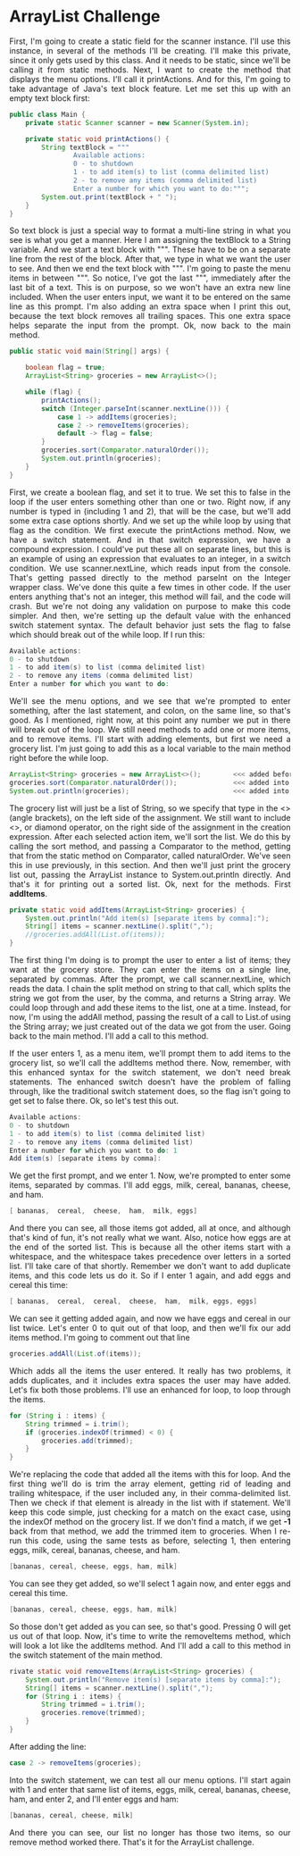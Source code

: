 # ArrayList Challenge

<div align="justify">
First, I'm going to create a static field for the scanner instance. 
I'll use this instance, in several of the methods I'll be creating. 
I'll make this private, since it only gets used by this class. 
And it needs to be static, since we'll be calling it from static methods. 
Next, I want to create the method that displays the menu options. 
I'll call it printActions. 
And for this, I'm going to take advantage of Java's text block feature. 
Let me set this up with an empty text block first:

```java  
public class Main {
    private static Scanner scanner = new Scanner(System.in);

    private static void printActions() {
        String textBlock = """
                Available actions:
                0 - to shutdown
                1 - to add item(s) to list (comma delimited list)
                2 - to remove any items (comma delimited list)
                Enter a number for which you want to do:""";
        System.out.print(textBlock + " ");
    }
}
```

So text block is just a special way to format a multi-line string in what you see is what you get a manner. 
Here I am assigning the textBlock to a String variable. 
And we start a text block with """. 
These have to be on a separate line from the rest of the block. 
After that, we type in what we want the user to see. 
And then we end the text block with """. 
I'm going to paste the menu items in between """. 
So notice, I've got the last """, immediately after the last bit of a text. 
This is on purpose, so we won't have an extra new line included. 
When the user enters input, we want it to be entered on the same line as this prompt. 
I'm also adding an extra space when I print this out, because the text block removes all trailing spaces. 
This one extra space helps separate the input from the prompt. 
Ok, now back to the main method.

```java  
public static void main(String[] args) {

    boolean flag = true;
    ArrayList<String> groceries = new ArrayList<>();

    while (flag) {
        printActions();
        switch (Integer.parseInt(scanner.nextLine())) {
            case 1 -> addItems(groceries);
            case 2 -> removeItems(groceries);
            default -> flag = false;
        }
        groceries.sort(Comparator.naturalOrder());
        System.out.println(groceries);
    }
}
```

First, we create a boolean flag, and set it to true. 
We set this to false in the loop if the user enters something other than one or two. 
Right now, if any number is typed in (including 1 and 2), that will be the case, 
but we'll add some extra case options shortly. 
And we set up the while loop by using that flag as the condition. 
We first execute the printActions method. 
Now, we have a switch statement. 
And in that switch expression, we have a compound expression.
I could've put these all on separate lines, but this is an example of using an expression 
that evaluates to an integer, in a switch condition. 
We use scanner.nextLine, which reads input from the console. 
That's getting passed directly to the method parseInt on the Integer wrapper class. 
We've done this quite a few times in other code. 
If the user enters anything that's not an integer, this method will fail, and the code will crash. 
But we're not doing any validation on purpose to make this code simpler. 
And then, we're setting up the default value with the enhanced switch statement syntax. 
The default behavior just sets the flag to false which should break out of the while loop. 
If I run this:

```java  
Available actions:
0 - to shutdown
1 - to add item(s) to list (comma delimited list)
2 - to remove any items (comma delimited list)
Enter a number for which you want to do:
```

We'll see the menu options, and we see that we're prompted to enter something, 
after the last statement, and colon, on the same line, so that's good. 
As I mentioned, right now, at this point any number we put in there will break out of the loop. 
We still need methods to add one or more items, and to remove items. 
I'll start with adding elements, but first we need a grocery list. 
I'm just going to add this as a local variable to the main method right before the while loop.

```java  
ArrayList<String> groceries = new ArrayList<>();        <<< added before while loop
groceries.sort(Comparator.naturalOrder());              <<< added into while loop
System.out.println(groceries);                          <<< added into while loop
```

The grocery list will just be a list of String, so we specify that type in the <> (angle brackets), 
on the left side of the assignment. 
We still want to include <>, or diamond operator, on the right side of the assignment in the creation expression.
After each selected action item, we'll sort the list. 
We do this by calling the sort method, and passing a Comparator to the method,
getting that from the static method on Comparator, called naturalOrder. 
We've seen this in use previously, in this section. 
And then we'll just print the grocery list out, passing the ArrayList instance to System.out.println directly. 
And that's it for printing out a sorted list. 
Ok, next for the methods. First **addItems**.

```java  
private static void addItems(ArrayList<String> groceries) {
    System.out.println("Add item(s) [separate items by comma]:");
    String[] items = scanner.nextLine().split(",");
    //groceries.addAll(List.of(items));
}
```

The first thing I'm doing is to prompt the user to enter a list of items; they want at the grocery store. 
They can enter the items on a single line, separated by commas. 
After the prompt, we call scanner.nextLine, which reads the data. 
I chain the split method on string to that call, which splits the string we got from the user, 
by the comma, and returns a String array. 
We could loop through and add these items to the list, one at a time. 
Instead, for now, I'm using the addAll method, passing the result of a call to List.of using the String array; 
we just created out of the data we got from the user. 
Going back to the main method. 
I'll add a call to this method.

If the user enters 1, as a menu item, we'll prompt them to add items to the grocery list, 
so we'll call the addItems method there. 
Now, remember, with this enhanced syntax for the switch statement, we don't need break statements.
The enhanced switch doesn't have the problem of falling through, like the traditional switch statement does,
so the flag isn't going to get set to false there. 
Ok, so let's test this out.

```java  
Available actions:
0 - to shutdown
1 - to add item(s) to list (comma delimited list)
2 - to remove any items (comma delimited list)
Enter a number for which you want to do: 1
Add item(s) [separate items by comma]:
```

We get the first prompt, and we enter 1. 
Now, we're prompted to enter some items, separated by commas. 
I'll add eggs, milk, cereal, bananas, cheese, and ham.

```java  
[ bananas,  cereal,  cheese,  ham,  milk, eggs]
```

And there you can see, all those items got added, all at once, and although that's kind of fun, 
it's not really what we want. 
Also, notice how eggs are at the end of the sorted list. 
This is because all the other items start with a whitespace, 
and the whitespace takes precedence over letters in a sorted list. 
I'll take care of that shortly. 
Remember we don't want to add duplicate items, and this code lets us do it. 
So if I enter 1 again, and add eggs and cereal this time: 

```java  
[ bananas,  cereal,  cereal,  cheese,  ham,  milk, eggs, eggs]
```

We can see it getting added again, and now we have eggs and cereal in our list twice. 
Let's enter 0 to quit out of that loop, and then we'll fix our add items method. 
I'm going to comment out that line

```java  
groceries.addAll(List.of(items));
```

Which adds all the items the user entered. 
It really has two problems, it adds duplicates, and it includes extra spaces the user may have added. 
Let's fix both those problems. 
I'll use an enhanced for loop, to loop through the items.

```java  
for (String i : items) {
    String trimmed = i.trim();
    if (groceries.indexOf(trimmed) < 0) {
        groceries.add(trimmed);
    }
}
```

We're replacing the code that added all the items with this for loop. 
And the first thing we'll do is trim the array element, getting rid of leading and trailing whitespace, 
if the user included any, in their comma-delimited list.
Then we check if that element is already in the list with if statement.
We'll keep this code simple, just checking for a match on the exact case, 
using the indexOf method on the grocery list. 
If we don't find a match, if we get **-1** back from that method, we add the trimmed item to groceries. 
When I re-run this code, using the same tests as before, selecting 1, 
then entering eggs, milk, cereal, bananas, cheese, and ham.

```java  
[bananas, cereal, cheese, eggs, ham, milk]
```

You can see they get added, so we'll select 1 again now, and enter eggs and cereal this time.

```java  
[bananas, cereal, cheese, eggs, ham, milk]
```

So those don't get added as you can see, so that's good. 
Pressing 0 will get us out of that loop. 
Now, it's time to write the removeItems method, which will look a lot like the addItems method. 
And I'll add a call to this method in the switch statement of the main method.

```java  
rivate static void removeItems(ArrayList<String> groceries) {
    System.out.println("Remove item(s) [separate items by comma]:");
    String[] items = scanner.nextLine().split(",");
    for (String i : items) {
        String trimmed = i.trim();
        groceries.remove(trimmed);
    }
}
```

After adding the line:

```java  
case 2 -> removeItems(groceries);
```

Into the switch statement, we can test all our menu options. 
I'll start again with 1 and enter that same list of items, eggs, milk, cereal, bananas, cheese, ham, and enter 2, 
and I'll enter eggs and ham:

```java  
[bananas, cereal, cheese, milk]
```

And there you can see, our list no longer has those two items, so our remove method worked there. 
That's it for the ArrayList challenge.
</div>